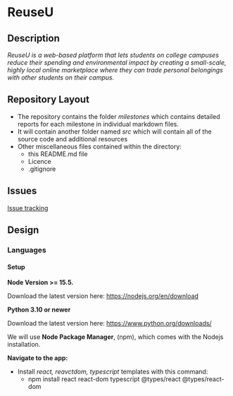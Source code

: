 # ReuseU
 ## Description
 _ReuseU is a web-based platform that lets students on college campuses reduce their spending and environmental impact by creating a small-scale, highly local online marketplace where they can trade personal belongings with other students on their campus._

 ## Repository Layout
 
 * The repository contains the folder _milestones_ which contains detailed reports for each milestone in individual markdown files.
 * It will contain another folder named _src_ which will contain all of the source code and additional resources
 * Other miscellaneous files contained within the directory:
   - this README.md file
   - Licence
   - .gitignore
 
 

 ## Issues
 [Issue tracking](https://github.com/dicarlosofia/ReuseU/issues)

## Design

### Languages

#### Setup
__Node Version >= 15.5.__

Download the latest version here: https://nodejs.org/en/download

__Python 3.10 or newer__

Download the latest version here: https://www.python.org/downloads/

We will use __Node Package Manager__, (npm), which comes with the Nodejs installation.

__Navigate to the app:__

- Install _react, reavctdom, typescript_ templates with this command:
  - npm install react react-dom typescript @types/react @types/react-dom
